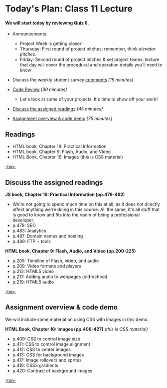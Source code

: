 <a id="top"></a>
# Today's Plan: Class 11 Lecture

#### We will start today by reviewing Quiz 6.

- Announcements
  - Project Week is getting closer!
  - Thursday: First round of project pitches; remember, think *elevator pitches*.
  - Friday: Second round of project pitches & set project teams; lecture that day will cover the procedural and operation details you'll need to know


- Discuss the weekly student survey [comments](student-comments.md) *[15 minutes]*

- [Code Review](#codereview) *[30 minutes]*
  - Let's look at some of your projects! It's time to show off your work!

- [Discuss the assigned readings](#readings) *[45 minutes]*

- [Assignment overview & code demo](#code) *[75 minutes]*

## Readings

- HTML book, Chapter 19: Practical Information
- HTML book, Chapter 9: Flash, Audio, and Video
- HTML Book, Chapter 16: Images (this is CSS material)

[-top-](#top)

<a id="readings"></a>
## Discuss the assigned readings


**JS book, Chapter 19: Practical Information (pp.476-492)**

- We're not going to spend much time on this at all, as it does not directly affect anything we're doing in this course. All the same, it's all stuff that is good to know and fits into the realm of being a professional developer.
- p.479: SEO
- p.483: Analytics
- p.487: Domain names and hosting
- p.489: FTP + tools

**HTML book, Chapter 9: Flash, Audio, and Video (pp.200-225)**

- p.205: Timeline of Flash, video, and audio
- p.209: Video formats and players
- p.213: HTML5 video
- p.217: Adding audio to webpages (old-school)
- p.219: HTML5 audio

[-top-](#top)

<a id="readings"></a>
## Assignment overview & code demo

We will include some material on using CSS with images in this demo.

**HTML Book, Chapter 16: Images (pp.406-427)** *(this is CSS material)*

- p.409: CSS to control image size
- p.411: CSS to control image alignment
- p.412: CSS to center images
- p.413: CSS for background images
- p.417: Image rollovers and sprites
- p.419: CSS3 gradients
- p.420: Contrast of background images

[-top-](#top)
